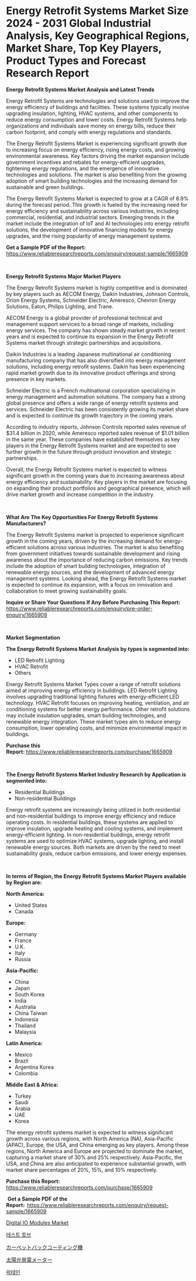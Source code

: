 <p><h1>Energy Retrofit Systems Market Size 2024 - 2031 Global Industrial Analysis, Key Geographical Regions, Market Share, Top Key Players, Product Types and Forecast Research Report</h1></p><p><strong>Energy Retrofit Systems Market Analysis and Latest Trends</strong></p>
<p><p>Energy Retrofit Systems are technologies and solutions used to improve the energy efficiency of buildings and facilities. These systems typically involve upgrading insulation, lighting, HVAC systems, and other components to reduce energy consumption and lower costs. Energy Retrofit Systems help organizations and individuals save money on energy bills, reduce their carbon footprint, and comply with energy regulations and standards.</p><p>The Energy Retrofit Systems Market is experiencing significant growth due to increasing focus on energy efficiency, rising energy costs, and growing environmental awareness. Key factors driving the market expansion include government incentives and rebates for energy-efficient upgrades, tightening energy regulations, and the emergence of innovative technologies and solutions. The market is also benefiting from the growing adoption of smart building technologies and the increasing demand for sustainable and green buildings.</p><p>The Energy Retrofit Systems Market is expected to grow at a CAGR of 6.9% during the forecast period. This growth is fueled by the increasing need for energy efficiency and sustainability across various industries, including commercial, residential, and industrial sectors. Emerging trends in the market include the integration of IoT and AI technologies into energy retrofit solutions, the development of innovative financing models for energy upgrades, and the rising popularity of energy management systems.</p></p>
<p><strong>Get a Sample PDF of the Report:&nbsp;</strong> <a href="https://www.reliableresearchreports.com/enquiry/request-sample/1665909">https://www.reliableresearchreports.com/enquiry/request-sample/1665909</a></p>
<p>&nbsp;</p>
<p><strong>Energy Retrofit Systems Major Market Players</strong></p>
<p><p>The Energy Retrofit Systems market is highly competitive and is dominated by key players such as AECOM Energy, Daikin Industries, Johnson Controls, Orion Energy Systems, Schneider Electric, Ameresco, Chevron Energy Solutions, Eaton, Philips Lighting, and Trane.</p><p>AECOM Energy is a global provider of professional technical and management support services to a broad range of markets, including energy services. The company has shown steady market growth in recent years and is expected to continue its expansion in the Energy Retrofit Systems market through strategic partnerships and acquisitions.</p><p>Daikin Industries is a leading Japanese multinational air conditioning manufacturing company that has also diversified into energy management solutions, including energy retrofit systems. Daikin has been experiencing rapid market growth due to its innovative product offerings and strong presence in key markets.</p><p>Schneider Electric is a French multinational corporation specializing in energy management and automation solutions. The company has a strong global presence and offers a wide range of energy retrofit systems and services. Schneider Electric has been consistently growing its market share and is expected to continue its growth trajectory in the coming years.</p><p>According to industry reports, Johnson Controls reported sales revenue of $31.4 billion in 2020, while Ameresco reported sales revenue of $1.01 billion in the same year. These companies have established themselves as key players in the Energy Retrofit Systems market and are expected to see further growth in the future through product innovation and strategic partnerships.</p><p>Overall, the Energy Retrofit Systems market is expected to witness significant growth in the coming years due to increasing awareness about energy efficiency and sustainability. Key players in the market are focusing on expanding their product portfolios and geographical presence, which will drive market growth and increase competition in the industry.</p></p>
<p>&nbsp;</p>
<p><strong>What Are The Key Opportunities For Energy Retrofit Systems Manufacturers?</strong></p>
<p><p>The Energy Retrofit Systems market is projected to experience significant growth in the coming years, driven by the increasing demand for energy-efficient solutions across various industries. The market is also benefiting from government initiatives towards sustainable development and rising awareness about the importance of reducing carbon emissions. Key trends include the adoption of smart building technologies, integration of renewable energy sources, and the development of advanced energy management systems. Looking ahead, the Energy Retrofit Systems market is expected to continue its expansion, with a focus on innovation and collaboration to meet growing sustainability goals.</p></p>
<p><strong>Inquire or Share Your Questions If Any Before Purchasing This Report:</strong> <a href="https://www.reliableresearchreports.com/enquiry/pre-order-enquiry/1665909">https://www.reliableresearchreports.com/enquiry/pre-order-enquiry/1665909</a></p>
<p>&nbsp;</p>
<p><strong>Market Segmentation</strong></p>
<p><strong>The Energy Retrofit Systems Market Analysis by types is segmented into:</strong></p>
<p><ul><li>LED Retrofit Lighting</li><li>HVAC Retrofit</li><li>Others</li></ul></p>
<p><p>Energy Retrofit Systems Market Types cover a range of retrofit solutions aimed at improving energy efficiency in buildings. LED Retrofit Lighting involves upgrading traditional lighting fixtures with energy-efficient LED technology. HVAC Retrofit focuses on improving heating, ventilation, and air conditioning systems for better energy performance. Other retrofit solutions may include insulation upgrades, smart building technologies, and renewable energy integration. These market types aim to reduce energy consumption, lower operating costs, and minimize environmental impact in buildings.</p></p>
<p><strong>Purchase this Report:&nbsp;</strong><a href="https://www.reliableresearchreports.com/purchase/1665909">https://www.reliableresearchreports.com/purchase/1665909</a></p>
<p>&nbsp;</p>
<p><strong>The Energy Retrofit Systems Market Industry Research by Application is segmented into:</strong></p>
<p><ul><li>Residential Buildings</li><li>Non-residential Buildings</li></ul></p>
<p><p>Energy retrofit systems are increasingly being utilized in both residential and non-residential buildings to improve energy efficiency and reduce operating costs. In residential buildings, these systems are applied to improve insulation, upgrade heating and cooling systems, and implement energy-efficient lighting. In non-residential buildings, energy retrofit systems are used to optimize HVAC systems, upgrade lighting, and install renewable energy sources. Both markets are driven by the need to meet sustainability goals, reduce carbon emissions, and lower energy expenses.</p></p>
<p>&nbsp;</p>
<p><strong>In terms of Region, the Energy Retrofit Systems Market Players available by Region are:</strong></p>
<p>
    <p> <strong> North America: </strong>
        <ul>
            <li>United States</li>
            <li>Canada</li>
        </ul>
        </p> 
    <p> <strong> Europe: </strong>
        <ul>
            <li>Germany</li>
            <li>France</li>
            <li>U.K.</li>
            <li>Italy</li>
            <li>Russia</li>
        </ul>
        </p> 
    <p> <strong> Asia-Pacific: </strong>
        <ul>
            <li>China</li>
            <li>Japan</li>
            <li>South Korea</li>
            <li>India</li>
            <li>Australia</li>
            <li>China Taiwan</li>
            <li>Indonesia</li>
            <li>Thailand</li>
            <li>Malaysia</li>
        </ul>
        </p> 
    <p> <strong> Latin America: </strong>
        <ul>
            <li>Mexico</li>
            <li>Brazil</li>
            <li>Argentina Korea</li>
            <li>Colombia</li>
        </ul>
        </p> 
    <p> <strong> Middle East & Africa: </strong>
        <ul>
            <li>Turkey</li>
            <li>Saudi</li>
            <li>Arabia</li>
            <li>UAE</li>
            <li>Korea</li>
        </ul>
    </p>
    </p>
<p><p>The energy retrofit systems market is expected to witness significant growth across various regions, with North America (NA), Asia-Pacific (APAC), Europe, the USA, and China emerging as key players. Among these regions, North America and Europe are projected to dominate the market, capturing a market share of 30% and 25% respectively. Asia-Pacific, the USA, and China are also anticipated to experience substantial growth, with market share percentages of 20%, 15%, and 10% respectively.</p></p>
<p><strong>Purchase this Report: </strong><a href="https://www.reliableresearchreports.com/purchase/1665909">https://www.reliableresearchreports.com/purchase/1665909</a></p>
<p>&nbsp;<strong>Get a Sample PDF of the Report:&nbsp;&nbsp;</strong><a href="https://www.reliableresearchreports.com/enquiry/request-sample/1665909">https://www.reliableresearchreports.com/enquiry/request-sample/1665909</a></p>
<p><strong></strong></p>
<p><p><a href="https://www.linkedin.com/pulse/digital-io-modules-market-size-furnishes-valuable-information-wbodc?trackingId=N3uN3fxrnuyUfGgXBk6vHw%3D%3D">Digital IO Modules Market</a></p><p><a href="https://medium.com/@earnesteidenreichja/%EC%8B%9C%ED%97%98%EA%B4%80-%EC%8B%9C%EC%9E%A5-%EB%B6%84%EC%84%9D-%EC%97%B0%ED%8F%89%EA%B7%A0-%EB%B3%B5%EB%A6%AC-%EC%9D%B4%EC%9E%90%EC%9C%A8-cagr-%EC%8B%9C%EC%9E%A5-%EC%84%B8%EB%B6%84%ED%99%94-%EB%B0%8F-%EC%A0%84-%EC%84%B8%EA%B3%84-%EC%82%B0%EC%97%85-%EA%B0%9C%EC%9A%94-c34123b9ec47">테스트 튜브</a></p><p><a href="https://medium.com/@jordymiller39/%E3%82%AB%E3%83%BC%E3%83%9A%E3%83%83%E3%83%88%E8%A3%8F%E5%9C%B0%E3%82%B3%E3%83%BC%E3%83%86%E3%82%A3%E3%83%B3%E3%82%B0%E6%A9%9F%E5%99%A8%E5%B8%82%E5%A0%B4%E3%81%AF-2031%E5%B9%B4%E3%81%BE%E3%81%A7%E3%81%AE%E5%B8%82%E5%A0%B4%E3%82%B7%E3%82%A7%E3%82%A2-%E3%82%B5%E3%82%A4%E3%82%BA-%E3%81%8A%E3%82%88%E3%81%B3%E4%BA%88%E6%B8%AC%E3%82%92%E9%87%8D%E7%82%B9%E3%81%AB%E3%81%97%E3%81%A6%E3%81%84%E3%81%BE%E3%81%99-1e007b9edd63">カーペットバックコーティング機</a></p><p><a href="https://medium.com/@jackrichards5445/%E5%A4%AA%E9%99%BD%E5%85%89%E7%99%BA%E9%9B%BB%E8%A8%88%E5%B8%82%E5%A0%B4%E8%A6%8F%E6%A8%A1-cagr-%E3%83%88%E3%83%AC%E3%83%B3%E3%83%89-2024-2030-ba4ad4ce4517">太陽光発電メーター</a></p><p><a href="https://medium.com/@midge5687567/lactein-%EC%8B%9C%EC%9E%A5-%EA%B7%9C%EB%AA%A8%EB%8A%94-%EA%B8%80%EB%A1%9C%EB%B2%8C-%EC%82%B0%EC%97%85%EC%97%90%EC%84%9C-%EA%B0%80%EC%9E%A5-%EC%A2%8B%EC%9D%80-%EB%A7%88%EC%BC%80%ED%8C%85-%EC%B1%84%EB%84%90%EC%9D%84-%EB%B3%B4%EC%97%AC%EC%A4%8D%EB%8B%88%EB%8B%A4-5cca6a08a2dd">락테인</a></p></p>